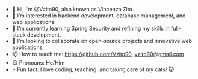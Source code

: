 - 👋 Hi, I’m @Vzito90, also known as Vincenzo Zito.  
- 👀 I’m interested in backend development, database management, and web applications.  
- 🌱 I’m currently learning Spring Security and refining my skills in full-stack development.  
- 💞️ I’m looking to collaborate on open-source projects and innovative web applications.  
- 📫 How to reach me: https://github.com/Vzito90, vzito90@gmail.com
- 😄 Pronouns: He/Him  
- ⚡ Fun fact: I love coding, teaching, and taking care of my cats! 🐱  
